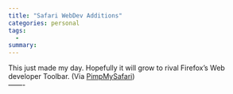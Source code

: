 ```yaml
---
title: "Safari WebDev Additions"
categories: personal
tags:
  -
summary: 
---
```

<p>This just made my day. Hopefully it will grow to rival Firefox&#8217;s Web developer Toolbar. (Via <a href="http://pimpmysafari.com/">PimpMySafari</a>)<br />
&#8212;&#8212;-</p>
